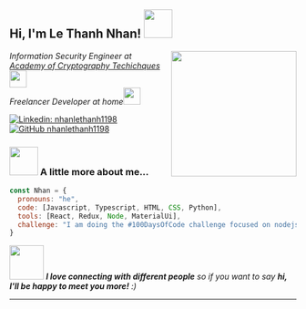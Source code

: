 <h2> Hi, I'm Le Thanh Nhan! <img src="https://media.giphy.com/media/mGcNjsfWAjY5AEZNw6/giphy.gif" width="50"></h2>
<img align='right' src="https://media.giphy.com/media/u2pmTWUi0MXjyrMaVj/giphy.gif" width="220">
<p><em>Information Security Engineer at <a href="http://actvn.edu.vn/">Academy of Cryptography Techichques</a><img src="https://media.giphy.com/media/fYSnHlufseco8Fh93Z/giphy.gif" width="30"></br>Freelancer Developer at home<img src="https://media.giphy.com/media/WUlplcMpOCEmTGBtBW/giphy.gif" width="30"> 
</em></p>

[![Linkedin: nhanlethanh1198](https://img.shields.io/badge/-nhanlethanh1198-blue?style=flat-square&logo=Linkedin&logoColor=white&link=https://www.linkedin.com/in/nhanlethanh1198/)](https://www.linkedin.com/in/nhanlethanh1198/)
[![GitHub nhanlethanh1198](https://img.shields.io/github/followers/nhanlethanh1198?label=follow&style=social)](https://github.com/nhanlethanh1198)


### <img src="https://media.giphy.com/media/VgCDAzcKvsR6OM0uWg/giphy.gif" width="50"> A little more about me...  

```javascript
const Nhan = {
  pronouns: "he",
  code: [Javascript, Typescript, HTML, CSS, Python],
  tools: [React, Redux, Node, MaterialUi],
  challenge: "I am doing the #100DaysOfCode challenge focused on nodejs and typescript"
}
```

<img src="https://media.giphy.com/media/ukMiDlCmdv2og/giphy.gif" width="60"> <em><b>I love connecting with different people</b> so if you want to say <b>hi, I'll be happy to meet you more!</b> :)</em>

---
